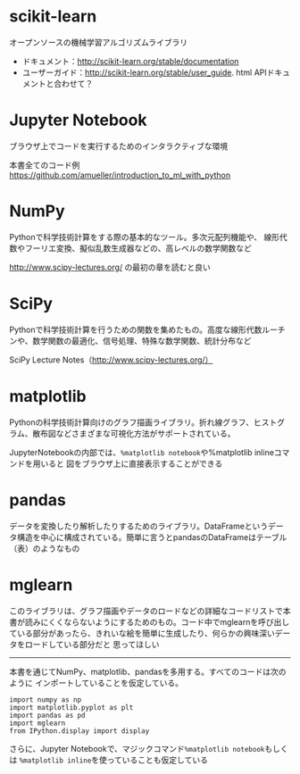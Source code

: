 # scikit-learn
オープンソースの機械学習アルゴリズムライブラリ
- ドキュメント：http://scikit-learn.org/stable/documentation
- ユーザーガイド：http://scikit-learn.org/stable/user_guide.
html
APIドキュメントと合わせて？

# Jupyter Notebook
ブラウザ上でコードを実行するためのインタラクティブな環境

本書全てのコード例　https://github.com/amueller/introduction_to_ml_with_python

# NumPy
Pythonで科学技術計算をする際の基本的なツール。多次元配列機能や、
線形代数やフーリエ変換、擬似乱数生成器などの、高レベルの数学関数など

http://www.scipy-lectures.org/
の最初の章を読むと良い

# SciPy
Pythonで科学技術計算を行うための関数を集めたもの。高度な線形代数ルーチンや、数学関数の最適化、信号処理、特殊な数学関数、統計分布など

SciPy Lecture Notes（http://www.scipy-lectures.org/）

# matplotlib
Pythonの科学技術計算向けのグラフ描画ライブラリ。折れ線グラフ、ヒストグラム、散布図などさまざまな可視化方法がサポートされている。

JupyterNotebookの内部では、`%matplotlib notebook`や%matplotlib inlineコマンドを用いると
図をブラウザ上に直接表示することができる

# pandas
データを変換したり解析したりするためのライブラリ。DataFrameというデータ構造を中心に構成されている。簡単に言うとpandasのDataFrameはテーブル（表）のようなもの

# mglearn
このライブラリは、グラフ描画やデータのロードなどの詳細なコードリストで本書が読みにくくならないようにするためのもの。コード中でmglearnを呼び出している部分があったら、きれいな絵を簡単に生成したり、何らかの興味深いデータをロードしている部分だと
思ってほしい

-----
本書を通じてNumPy、matplotlib、pandasを多用する。すべてのコードは次のように
インポートしていることを仮定している。
```
import numpy as np
import matplotlib.pyplot as plt
import pandas as pd
import mglearn
from IPython.display import display
```
さらに、Jupyter Notebookで、マジックコマンド```%matplotlib notebook```もしくは
`%matplotlib inline`を使っていることも仮定している